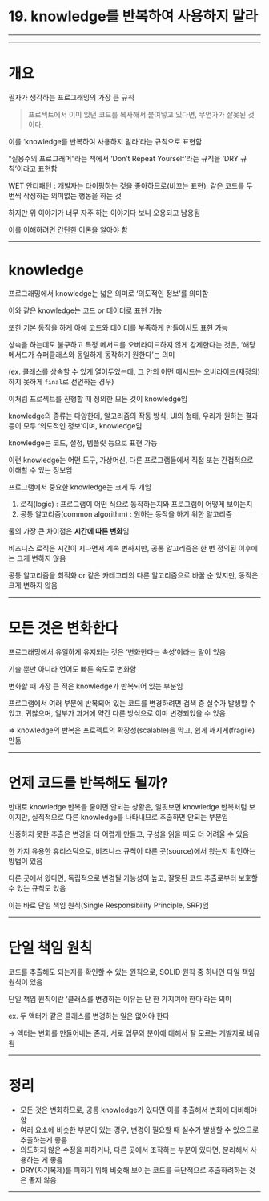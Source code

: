 # 19. knowledge를 반복하여 사용하지 말라

---

---

# 개요

필자가 생각하는 프로그래밍의 가장 큰 규칙

> 프로젝트에서 이미 있던 코드를 복사해서 붙여넣고 있다면, 무언가가 잘못된 것이다.
> 

이를 ‘knowledge를 반복하여 사용하지 말라’라는 규칙으로 표현함

“실용주의 프로그래머”라는 책에서 ‘Don’t Repeat Yourself’라는 규칙을 ‘DRY 규칙’이라고 표현함

WET 안티패턴 : 개발자는 타이핑하는 것을 좋아하므로(비꼬는 표현), 같은 코드를 두 번씩 작성하는 의미없는 행동을 하는 것

하지만 위 이야기가 너무 자주 하는 이야기다 보니 오용되고 남용됨

이를 이해하려면 간단한 이론을 알아야 함

---

# knowledge

프로그래밍에서 knowledge는 넓은 의미로 ‘의도적인 정보’를 의미함

이와 같은 knowledge는 코드 or 데이터로 표현 가능

또한 기본 동작을 하게 아예 코드와 데이터를 부족하게 만들어서도 표현 가능

상속을 하는데도 불구하고 특정 메서드를 오버라이드하지 않게 강제한다는 것은, ‘해당 메서드가 슈퍼클래스와 동일하게 동작하기 원한다’는 의미

(ex. 클래스를 상속할 수 있게 열어두었는데, 그 안의 어떤 메서드는 오버라이드(재정의) 하지 못하게 `final`로 선언하는 경우)

이처럼 프로젝트를 진행할 때 정의한 모든 것이 knowledge임

knowledge의 종류는 다양한데, 알고리즘의 작동 방식, UI의 형태, 우리가 원하는 결과 등이 모두 ‘의도적인 정보’이며, knowledge임

knowledge는 코드, 설정, 템플릿 등으로 표현 가능

이런 knowledge는 어떤 도구, 가상머신, 다른 프로그램들에서 직접 또는 간접적으로 이해할 수 있는 정보임

프로그램에서 중요한 knowledge는 크게 두 개임

1. 로직(logic) : 프로그램이 어떤 식으로 동작하는지와 프로그램이 어떻게 보이는지
2. 공통 알고리즘(common algorithm) : 원하는 동작을 하기 위한 알고리즘

둘의 가장 큰 차이점은 **시간에 따른 변화**임

비즈니스 로직은 시간이 지나면서 계속 변하지만, 공통 알고리즘은 한 번 정의된 이후에는 크게 변하지 않음

공통 알고리즘을 최적화 or 같은 카테고리의 다른 알고리즘으로 바꿀 순 있지만, 동작은 크게 변하지 않음

---

# 모든 것은 변화한다

프로그래밍에서 유일하게 유지되는 것은 ‘변화한다는 속성’이라는 말이 있음

기술 뿐만 아니라 언어도 빠른 속도로 변화함

변화할 때 가장 큰 적은 knowledge가 반복되어 있는 부분임

프로그램에서 여러 부분에 반복되어 있는 코드를 변경하려면 검색 중 실수가 발생할 수 있고, 귀찮으며, 일부가 과거에 약간 다른 방식으로 이미 변경되었을 수 있음

⇒ knowledge의 반복은 프로젝트의 확장성(scalable)을 막고, 쉽게 깨지게(fragile) 만듦

---

# 언제 코드를 반복해도 될까?

반대로 knowledge 반복을 줄이면 안되는 상황은, 얼핏보면 knowledge 반복처럼 보이지만, 실직적으로 다른 knowledge를 나타내므로 추출하면 안되는 부분임

신중하지 못한 추출은 변경을 더 어렵게 만들고, 구성을 읽을 때도 더 어려울 수 있음

한 가지 유용한 휴리스틱으로, 비즈니스 규칙이 다른 곳(source)에서 왔는지 확인하는 방법이 있음

다른 곳에서 왔다면, 독립적으로 변경될 가능성이 높고, 잘못된 코드 추출로부터 보호할 수 있는 규칙도 있음

이는 바로 단일 책임 원칙(Single Responsibility Principle, SRP)임

---

# 단일 책임 원칙

코드를 추출해도 되는지를 확인할 수 있는 원칙으로, SOLID 원칙 중 하나인 다일 책임 원칙이 있음

단일 책임 원칙이란 ‘클래스를 변경하는 이유는 단 한 가지여야 한다’라는 의미

ex. 두 액터가 같은 클래스를 변경하는 일은 없어야 한다

→ 액터는 변화를 만들어내는 존재, 서로 업무와 분야에 대해서 잘 모르는 개발자로 비유됨

---

# 정리

- 모든 것은 변화하므로, 공통 knowledge가 있다면 이를 추출해서 변화에 대비해야 함
- 여러 요소에 비슷한 부분이 있는 경우, 변경이 필요할 때 실수가 발생할 수 있으므로 추출하는게 좋음
- 의도하지 않은 수정을 피하거나, 다른 곳에서 조작하는 부분이 있다면, 분리해서 사용하는 게 좋음
- DRY(자기복제)를 피하기 위해 비슷해 보이는 코드를 극단적으로 추출하려하는 것은 좋지 않음

---